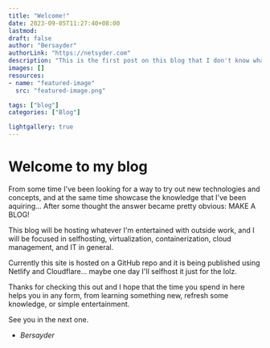 ```yaml
---
title: "Welcome!"
date: 2023-09-05T11:27:40+08:00
lastmod: 
draft: false
author: "Bersayder"
authorLink: "https://netsyder.com"
description: "This is the first post on this blog that I don't know what is it for XD"
images: []
resources:
- name: "featured-image"
  src: "featured-image.png"

tags: ["blog"]
categories: ["Blog"]

lightgallery: true
---
```

# Welcome to my blog

From some time I've been looking for a way to try out new technologies and concepts, and at the same time showcase the knowledge that I've been aquiring... After some thought the answer became pretty obvious: MAKE A BLOG!

This blog will be hosting whatever I'm entertained with outside work, and I will be focused in selfhosting, virtualization, containerization, cloud management, and IT in general.

Currently this site is hosted on a GitHub repo and it is being published using Netlify and Cloudflare... maybe one day I'll selfhost it just for the lolz.

Thanks for checking this out and I hope that the time you spend in here helps you in any form, from learning something new, refresh some knowledge, or simple entertainment.

See you in the next one.

- _Bersayder_
